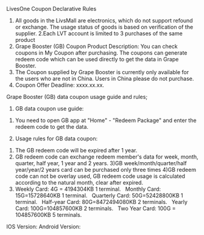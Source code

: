 LivesOne Coupon Declarative Rules 
1. All goods in the LivsMall are electronics, which do not support refound or exchange. The usage status of goods is based on verification of the supplier.
2.Each LVT account is limited to 3 purchases of the same product
3. Grape Booster (GB) Coupon Product Description: You can check coupons in My Coupon after purchasing. The coupons can generate redeem code which can be used directly to get the data in Grape Booster.
4. The Coupon supplied by Grape Booster is currently only available for the users who are not in China. Users in China please do not purchase.
5. Coupon Offer Deadline: xxxx.xx.xx.

Grape Booster (GB) data coupon usage guide and rules;
1. GB data coupon use guide:
1) You need to open GB app at "Home" - "Redeem Package" and enter the redeem code to get the data.
2. Usage rules for GB data coupon:
1) The GB redeem code will be expired after 1 year.
2) GB redeem code can exchange redeem member's data for week, month, quarter, half year, 1 year and 2 years.
3)GB week/month/quarter/half year/year/2 years card can be purchased only three times
4)GB redeem code can not be overlay used, GB redeem code usage is calculated according to the natural month, clear after expired.
5) Weekly Card: 4G = 4194304KB 1 terminal.
  Monthly Card: 15G=15728640KB 1 terminal.
  Quarterly Card: 50G=52428800KB 1 terminal.
  Half-year Card: 80G=8472494080KB 2 terminals.
  Yearly Card: 100G=104857600KB 2 terminals.
  Two Year Card: 100G = 104857600KB 5 terminals.

IOS Version:
Android Version: